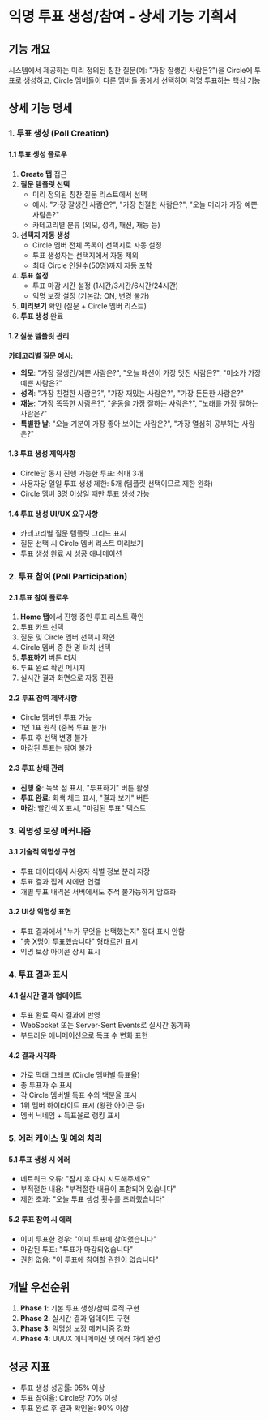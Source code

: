 # 익명 투표 생성/참여 - 상세 기능 기획서

## 기능 개요
시스템에서 제공하는 미리 정의된 칭찬 질문(예: "가장 잘생긴 사람은?")을 Circle에 투표로 생성하고, Circle 멤버들이 다른 멤버들 중에서 선택하여 익명 투표하는 핵심 기능

## 상세 기능 명세

### 1. 투표 생성 (Poll Creation)

#### 1.1 투표 생성 플로우
1. **Create 탭** 접근
2. **질문 템플릿 선택**
   - 미리 정의된 칭찬 질문 리스트에서 선택
   - 예시: "가장 잘생긴 사람은?", "가장 친절한 사람은?", "오늘 머리가 가장 예쁜 사람은?"
   - 카테고리별 분류 (외모, 성격, 패션, 재능 등)
3. **선택지 자동 생성**
   - Circle 멤버 전체 목록이 선택지로 자동 설정
   - 투표 생성자는 선택지에서 자동 제외
   - 최대 Circle 인원수(50명)까지 자동 포함
4. **투표 설정**
   - 투표 마감 시간 설정 (1시간/3시간/6시간/24시간)
   - 익명 보장 설정 (기본값: ON, 변경 불가)
5. **미리보기** 확인 (질문 + Circle 멤버 리스트)
6. **투표 생성** 완료

#### 1.2 질문 템플릿 관리
**카테고리별 질문 예시:**
- **외모**: "가장 잘생긴/예쁜 사람은?", "오늘 패션이 가장 멋진 사람은?", "미소가 가장 예쁜 사람은?"
- **성격**: "가장 친절한 사람은?", "가장 재밌는 사람은?", "가장 든든한 사람은?"
- **재능**: "가장 똑똑한 사람은?", "운동을 가장 잘하는 사람은?", "노래를 가장 잘하는 사람은?"
- **특별한 날**: "오늘 기분이 가장 좋아 보이는 사람은?", "가장 열심히 공부하는 사람은?"

#### 1.3 투표 생성 제약사항
- Circle당 동시 진행 가능한 투표: 최대 3개
- 사용자당 일일 투표 생성 제한: 5개 (템플릿 선택이므로 제한 완화)
- Circle 멤버 3명 이상일 때만 투표 생성 가능

#### 1.4 투표 생성 UI/UX 요구사항
- 카테고리별 질문 템플릿 그리드 표시
- 질문 선택 시 Circle 멤버 리스트 미리보기
- 투표 생성 완료 시 성공 애니메이션

### 2. 투표 참여 (Poll Participation)

#### 2.1 투표 참여 플로우
1. **Home 탭**에서 진행 중인 투표 리스트 확인
2. 투표 카드 선택
3. 질문 및 Circle 멤버 선택지 확인
4. Circle 멤버 중 한 명 터치 선택
5. **투표하기** 버튼 터치
6. 투표 완료 확인 메시지
7. 실시간 결과 화면으로 자동 전환

#### 2.2 투표 참여 제약사항
- Circle 멤버만 투표 가능
- 1인 1표 원칙 (중복 투표 불가)
- 투표 후 선택 변경 불가
- 마감된 투표는 참여 불가

#### 2.3 투표 상태 관리
- **진행 중**: 녹색 점 표시, "투표하기" 버튼 활성
- **투표 완료**: 회색 체크 표시, "결과 보기" 버튼
- **마감**: 빨간색 X 표시, "마감된 투표" 텍스트

### 3. 익명성 보장 메커니즘

#### 3.1 기술적 익명성 구현
- 투표 데이터에서 사용자 식별 정보 분리 저장
- 투표 결과 집계 시에만 연결
- 개별 투표 내역은 서버에서도 추적 불가능하게 암호화

#### 3.2 UI상 익명성 표현
- 투표 결과에서 "누가 무엇을 선택했는지" 절대 표시 안함
- "총 X명이 투표했습니다" 형태로만 표시
- 익명 보장 아이콘 상시 표시

### 4. 투표 결과 표시

#### 4.1 실시간 결과 업데이트
- 투표 완료 즉시 결과에 반영
- WebSocket 또는 Server-Sent Events로 실시간 동기화
- 부드러운 애니메이션으로 득표 수 변화 표현

#### 4.2 결과 시각화
- 가로 막대 그래프 (Circle 멤버별 득표율)
- 총 투표자 수 표시
- 각 Circle 멤버별 득표 수와 백분율 표시
- 1위 멤버 하이라이트 표시 (왕관 아이콘 등)
- 멤버 닉네임 + 득표율로 랭킹 표시

### 5. 에러 케이스 및 예외 처리

#### 5.1 투표 생성 시 에러
- 네트워크 오류: "잠시 후 다시 시도해주세요"
- 부적절한 내용: "부적절한 내용이 포함되어 있습니다"
- 제한 초과: "오늘 투표 생성 횟수를 초과했습니다"

#### 5.2 투표 참여 시 에러
- 이미 투표한 경우: "이미 투표에 참여했습니다"
- 마감된 투표: "투표가 마감되었습니다"
- 권한 없음: "이 투표에 참여할 권한이 없습니다"

## 개발 우선순위
1. **Phase 1**: 기본 투표 생성/참여 로직 구현
2. **Phase 2**: 실시간 결과 업데이트 구현
3. **Phase 3**: 익명성 보장 메커니즘 강화
4. **Phase 4**: UI/UX 애니메이션 및 에러 처리 완성

## 성공 지표
- 투표 생성 성공률: 95% 이상
- 투표 참여율: Circle당 70% 이상
- 투표 완료 후 결과 확인율: 90% 이상